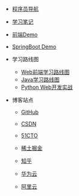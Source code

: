 * [程序员导航](https://mouday.github.io/hao123/)

* [学习笔记](https://mouday.github.io/LearningNote/)

* [前端Demo](https://mouday.github.io/front-end-demo/)

* [SpringBoot Demo](https://mouday.github.io/spring-boot-demo/)

<!-- * [个人网站](https://www.pengshiyu.com/) -->

* 学习路线图
    * [Web前端学习路线图](/blog/javascript/javascript-learn-road.md)
    * [Java学习路线图](/blog/java/java-learn-road.md)
    * [Python Web开发实战](/blog/python-web/index.md)

* 博客站点
    * [GitHub](https://github.com/mouday)

    * [CSDN](https://pengshiyu.blog.csdn.net/)

    * [51CTO](https://blog.51cto.com/u_13567403)
    
    * [稀土掘金](https://juejin.cn/user/3104676568106567)

    * [知乎](https://www.zhihu.com/people/pengshiyu)
    
    * [华为云](https://bbs.huaweicloud.com/community/usersnew/id_1628242835316833)
    
    * [阿里云](https://developer.aliyun.com/group/pengshiyu)